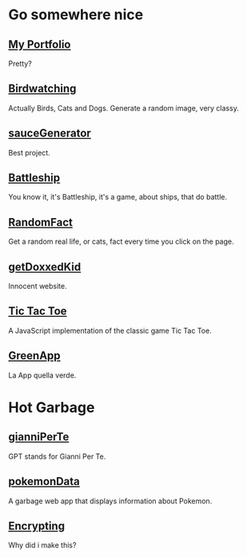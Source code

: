 
# Go somewhere nice

## [My Portfolio](https://ljs360d.github.io/Portfolio)

Pretty?

## [Birdwatching](https://ljs360d.github.io/Birdwatching)

Actually Birds, Cats and Dogs. Generate a random image, very classy.

## [sauceGenerator](https://ljs360d.github.io/sauceGenerator)

Best project.

## [Battleship](https://ljs360d.github.io/Battleship)

You know it, it's Battleship, it's a game, about ships, that do battle.

## [RandomFact](https://ljs360d.github.io/RandomFact)

Get a random real life, or cats, fact every time you click on the page.

## [getDoxxedKid](https://ljs360d.github.io/getDoxxedKid)

Innocent website.

## [Tic Tac Toe](https://ljs360d.github.io/Tris)

A JavaScript implementation of the classic game Tic Tac Toe.

## [GreenApp](https://ljs360d.github.io/GreenApp)

La App quella verde.

# Hot Garbage
## [gianniPerTe](https://ljs360d.github.io/gianniPerTe)

GPT stands for Gianni Per Te.

## [pokemonData](https://ljs360d.github.io/pokemonData)

A garbage web app that displays information about Pokemon.

## [Encrypting](https://ljs360d.github.io/Encrypting)

Why did i make this?